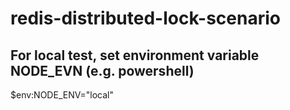 # redis-distributed-lock-scenario

## For local test, set environment variable NODE_EVN (e.g. powershell)
$env:NODE_ENV="local"
